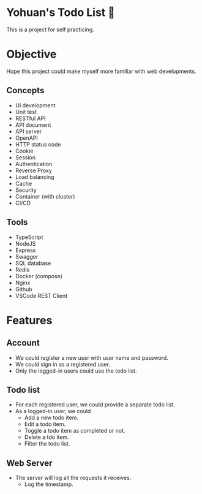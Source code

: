 # Yohuan's Todo List 📝

This is a project for self practicing.

# Objective

Hope this project could make myself more familiar with web developments.

## Concepts

- UI development
- Unit test
- RESTful API
- API document
- API server
- OpenAPI
- HTTP status code
- Cookie
- Session
- Authentication
- Reverse Proxy
- Load balancing
- Cache
- Security
- Container (with cluster)
- CI/CD

## Tools

- TypeScript
- NodeJS
- Express
- Swagger
- SQL database
- Redis
- Docker (compose)
- Nginx
- Github
- VSCode REST Client

# Features

## Account

- We could register a new user with user name and password.
- We could sign in as a registered user.
- Only the logged-in users could use the todo list.
## Todo list

- For each registered user, we could provide a separate todo list.
- As a logged-in user, we could
  - Add a new todo item.
  - Edit a todo item.
  - Toggle a todo item as completed or not.
  - Delete a tdo item.
  - Filter the todo list.

## Web Server

- The server will log all the requests it receives.
  - Log the timestamp.

